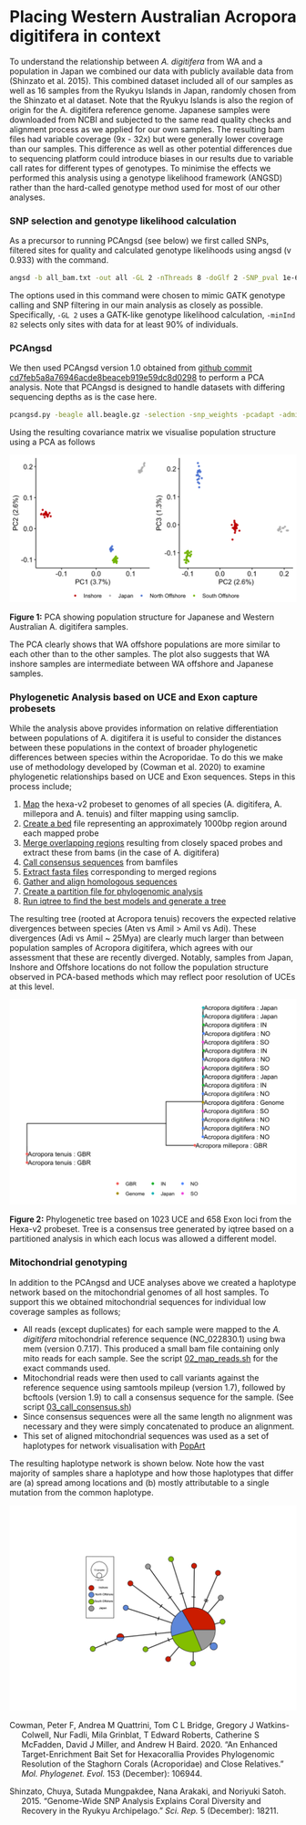 Placing Western Australian Acropora digitifera in context
================

To understand the relationship between *A. digitifera* from WA and a
population in Japan we combined our data with publicly available data
from (Shinzato et al. 2015). This combined dataset included all of our
samples as well as 16 samples from the Ryukyu Islands in Japan, randomly
chosen from the Shinzato et al dataset. Note that the Ryukyu Islands is
also the region of origin for the A. digitifera reference genome.
Japanese samples were downloaded from NCBI and subjected to the same
read quality checks and alignment process as we applied for our own
samples. The resulting bam files had variable coverage (9x - 32x) but
were generally lower coverage than our samples. This difference as well
as other potential differences due to sequencing platform could
introduce biases in our results due to variable call rates for different
types of genotypes. To minimise the effects we performed this analysis
using a genotype likelihood framework (ANGSD) rather than the
hard-called genotype method used for most of our other analyses.

### SNP selection and genotype likelihood calculation

As a precursor to running PCAngsd (see below) we first called SNPs,
filtered sites for quality and calculated genotype likelihoods using
angsd (v 0.933) with the command.

``` bash
angsd -b all_bam.txt -out all -GL 2 -nThreads 8 -doGlf 2 -SNP_pval 1e-6 -doMajorMinor 1 -doMaf 2 -doCounts 1 -minMaf 0.05 -minInd 82 -minMapQ 20 -minQ 20 -setMinDepth 910 -setMaxDepth 3000 -setMinDepthInd 3
```

The options used in this command were chosen to mimic GATK genotype
calling and SNP filtering in our main analysis as closely as possible.
Specifically, `-GL 2` uses a GATK-like genotype likelihood calculation,
`-minInd 82` selects only sites with data for at least 90% of
individuals.

### PCAngsd

We then used PCAngsd version 1.0 obtained from [github commit
cd7feb5a8a76946acde8beaceb919e59dc8d0298](https://github.com/Rosemeis/pcangsd.git)
to perform a PCA analysis. Note that PCAngsd is designed to handle
datasets with differing sequencing depths as is the case here.

``` bash
pcangsd.py -beagle all.beagle.gz -selection -snp_weights -pcadapt -admix -tree -maf_save -pi_save -dosage_save -sites_save -threads 32 -out jpwa
```

Using the resulting covariance matrix we visualise population structure
using a PCA as follows

<img src="x10.outgroup_analysis_files/figure-gfm/pcangsd-pca-2-1.png" width="672" />

**Figure 1:** PCA showing population structure for Japanese and Western
Australian A. digitifera samples.

The PCA clearly shows that WA offshore populations are more similar to
each other than to the other samples. The plot also suggests that WA
inshore samples are intermediate between WA offshore and Japanese
samples.

### Phylogenetic Analysis based on UCE and Exon capture probesets

While the analysis above provides information on relative
differentiation between populations of A. digitifera it is useful to
consider the distances between these populations in the context of
broader phylogenetic differences between species within the Acroporidae.
To do this we make use of methodology developed by (Cowman et al. 2020)
to examine phylogenetic relationships based on UCE and Exon sequences.
Steps in this process include;

1.  [Map](scripts/bash/iqtree/02_map_probes.sh) the hexa-v2 probeset to
    genomes of all species (A. digitifera, A. millepora and A. tenuis)
    and filter mapping using samclip.
2.  [Create a bed](scripts/bash/iqtree/03_sam2bed.sh) file representing
    an approximately 1000bp region around each mapped probe
3.  [Merge overlapping regions](scripts/bash/iqtree/04_extract_bams.sh)
    resulting from closely spaced probes and extract these from bams (in
    the case of A. digitifera)
4.  [Call consensus sequences](scripts/bash/iqtree/05_call_consensus.sh)
    from bamfiles
5.  [Extract fasta files](scripts/bash/iqtree/06_extract_uces.sh)
    corresponding to merged regions
6.  [Gather and align homologous
    sequences](scripts/bash/iqtree/07_gather_uces.sh)
7.  [Create a partition file for phylogenomic
    analysis](scripts/bash/iqtree/08_make_partitions.sh)
8.  [Run iqtree to find the best models and generate a
    tree](scripts/bash/iqtree/09_iqtree.sh)

The resulting tree (rooted at Acropora tenuis) recovers the expected
relative divergences between species (Aten vs Amil &gt; Amil vs Adi).
These divergences (Adi vs Amil \~ 25Mya) are clearly much larger than
between population samples of Acropora digitifera, which agrees with our
assessment that these are recently diverged. Notably, samples from
Japan, Inshore and Offshore locations do not follow the population
structure observed in PCA-based methods which may reflect poor
resolution of UCEs at this level.

<img src="x10.outgroup_analysis_files/figure-gfm/unnamed-chunk-4-1.png" width="672" />

**Figure 2:** Phylogenetic tree based on 1023 UCE and 658 Exon loci from
the Hexa-v2 probeset. Tree is a consensus tree generated by iqtree based
on a partitioned analysis in which each locus was allowed a different
model.

### Mitochondrial genotyping

In addition to the PCAngsd and UCE analyses above we created a haplotype
network based on the mitochondrial genomes of all host samples. To
support this we obtained mitochondrial sequences for individual low
coverage samples as follows;

-   All reads (except duplicates) for each sample were mapped to the *A.
    digitifera* mitochondrial reference sequence (NC\_022830.1) using
    bwa mem (version 0.7.17). This produced a small bam file containing
    only mito reads for each sample. See the script
    [02\_map\_reads.sh](data/hpc/mito_mapping/02_map_reads.sh) for the
    exact commands used.  
-   Mitochondrial reads were then used to call variants against the
    reference sequence using samtools mpileup (version 1.7), followed by
    bcftools (version 1.9) to call a consensus sequence for the sample.
    (See script
    [03\_call\_consensus.sh](data/hpc/mito_mapping/03_call_consensus.sh))
-   Since consensus sequences were all the same length no alignment was
    necessary and they were simply concatenated to produce an alignment.
-   This set of aligned mitochondrial sequences was used as a set of
    haplotypes for network visualisation with
    [PopArt](http://popart.otago.ac.nz/index.shtml)

The resulting haplotype network is shown below. Note how the vast
majority of samples share a haplotype and how those haplotypes that
differ are (a) spread among locations and (b) mostly attributable to a
single mutation from the common haplotype.

![host\_mito\_network](figures/host_mitohap.jpg)

<div id="refs" class="references csl-bib-body hanging-indent">

<div id="ref-Cowman2020-mo" class="csl-entry">

Cowman, Peter F, Andrea M Quattrini, Tom C L Bridge, Gregory J
Watkins-Colwell, Nur Fadli, Mila Grinblat, T Edward Roberts, Catherine S
McFadden, David J Miller, and Andrew H Baird. 2020. “An Enhanced
Target-Enrichment Bait Set for Hexacorallia Provides Phylogenomic
Resolution of the Staghorn Corals (Acroporidae) and Close Relatives.”
*Mol. Phylogenet. Evol.* 153 (December): 106944.

</div>

<div id="ref-Shinzato2015-rz" class="csl-entry">

Shinzato, Chuya, Sutada Mungpakdee, Nana Arakaki, and Noriyuki Satoh.
2015. “Genome-Wide SNP Analysis Explains Coral Diversity and Recovery in
the Ryukyu Archipelago.” *Sci. Rep.* 5 (December): 18211.

</div>

</div>
